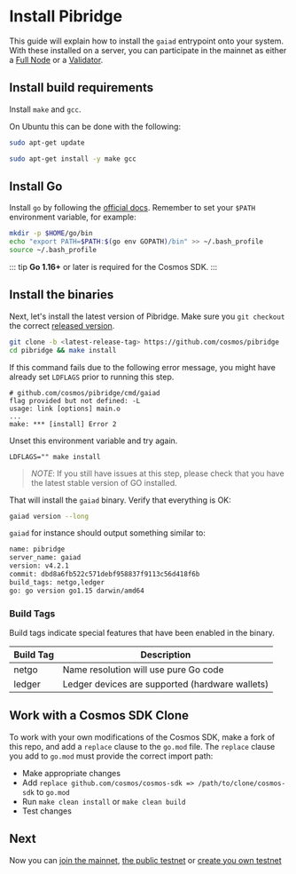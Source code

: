 <!--
order: 2
-->

# Install Pibridge

This guide will explain how to install the `gaiad` entrypoint
onto your system. With these installed on a server, you can participate in the
mainnet as either a [Full Node](./join-mainnet.md) or a
[Validator](../validators/validator-setup.md).

## Install build requirements

Install `make` and `gcc`.

On Ubuntu this can be done with the following:
```bash
sudo apt-get update

sudo apt-get install -y make gcc
```

## Install Go

Install `go` by following the [official docs](https://golang.org/doc/install).
Remember to set your `$PATH` environment variable, for example:

```bash
mkdir -p $HOME/go/bin
echo "export PATH=$PATH:$(go env GOPATH)/bin" >> ~/.bash_profile
source ~/.bash_profile
```

::: tip
**Go 1.16+** or later is required for the Cosmos SDK.
:::

## Install the binaries

Next, let's install the latest version of Pibridge. Make sure you `git checkout` the
correct [released version](https://github.com/cosmos/pibridge/releases).

```bash
git clone -b <latest-release-tag> https://github.com/cosmos/pibridge
cd pibridge && make install
```

If this command fails due to the following error message, you might have already set `LDFLAGS` prior to running this step.

```
# github.com/cosmos/pibridge/cmd/gaiad
flag provided but not defined: -L
usage: link [options] main.o
...
make: *** [install] Error 2
```

Unset this environment variable and try again.

```
LDFLAGS="" make install
```

> _NOTE_: If you still have issues at this step, please check that you have the latest stable version of GO installed.

That will install the `gaiad` binary. Verify that everything is OK:

```bash
gaiad version --long
```

`gaiad` for instance should output something similar to:

```bash
name: pibridge
server_name: gaiad
version: v4.2.1
commit: dbd8a6fb522c571debf958837f9113c56d418f6b
build_tags: netgo,ledger
go: go version go1.15 darwin/amd64
```

### Build Tags

Build tags indicate special features that have been enabled in the binary.

| Build Tag | Description                                     |
| --------- | ----------------------------------------------- |
| netgo     | Name resolution will use pure Go code           |
| ledger    | Ledger devices are supported (hardware wallets) |

## Work with a Cosmos SDK Clone

To work with your own modifications of the Cosmos SDK, make a fork of this repo, and add a `replace` clause to the `go.mod` file.
The `replace` clause you add to `go.mod` must provide the correct import path:

- Make appropriate changes
- Add `replace github.com/cosmos/cosmos-sdk => /path/to/clone/cosmos-sdk` to `go.mod`
- Run `make clean install` or `make clean build`
- Test changes

## Next

Now you can [join the mainnet](./join-mainnet.md), [the public testnet](./join-testnet.md) or [create you own testnet](./deploy-testnet.md)
